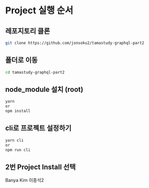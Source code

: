 # Project 실행 순서

## 레포지토리 클론

```bash
git clone https://github.com/jonsoku2/tamastudy-graphql-part2
```

## 폴더로 이동

```bash
cd tamastudy-graphql-part2
```

## node_module 설치 (root)

```bash
yarn
or
npm install
```

## cli로 프로젝트 설정하기

```bash
yarn cli
or
npm run cli
```

## 2번 Project Install 선택

Banya Kim
이종석2
